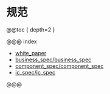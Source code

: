 # 规范

@@toc { depth=2 }

@@@ index

* [white_paper](white_paper.md)
* [business_spec/business_spec](business_spec/business_spec.md)
* [component_spec/component_spec](component_spec/component_spec.md)
* [ic_spec/ic_spec](ic_spec/ic_spec.md)

@@@
